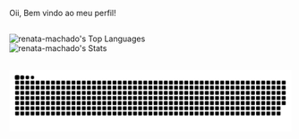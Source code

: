 Oii, Bem vindo ao meu perfil!
##
![renata-machado's Top Languages](https://github-readme-stats.vercel.app/api/top-langs/?username=renata-machado&theme=jolly&show_icons=true&hide_border=false&layout=compact)<br>
![renata-machado's Stats](https://github-readme-stats.vercel.app/api?username=renata-machado&theme=jolly&show_icons=true&hide_border=false&count_private=true) 
##
<!--
**renata-machado/renata-machado** is a ✨ _special_ ✨ repository because its `README.md` (this file) appears on your GitHub profile.

Here are some ideas to get you started:

- 🔭 I’m currently working on ...
- 🌱 I’m currently learning ...
- 👯 I’m looking to collaborate on ...
- 🤔 I’m looking for help with ...
- 💬 Ask me about ...
- 📫 How to reach me: ...
- 😄 Pronouns: ...
- ⚡ Fun fact: ...
-->
<picture>
  <source media="(prefers-color-scheme: dark)" srcset="https://raw.githubusercontent.com/renata-machado/renata-machado/output/github-contribution-grid-snake-dark.svg">
  <source media="(prefers-color-scheme: light)" srcset="https://raw.githubusercontent.com/renata-machado/renata-machado/output/github-contribution-grid-snake.svg">
  <img alt="github contribution grid snake animation" src="https://raw.githubusercontent.com/renata-machado/renata-machado/output/github-contribution-grid-snake.svg">
</picture>
